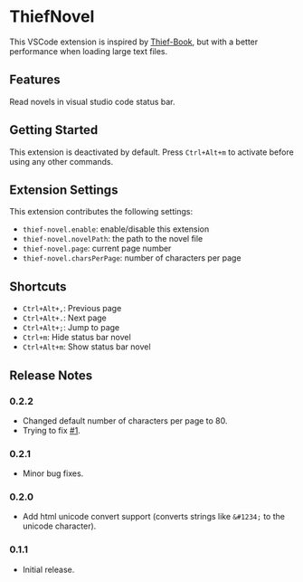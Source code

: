 # ThiefNovel

This VSCode extension is inspired by [Thief-Book](https://marketplace.visualstudio.com/items?itemName=C-TEAM.thief-book), but with a better performance when loading large text files.

## Features

Read novels in visual studio code status bar.

## Getting Started

This extension is deactivated by default. Press `Ctrl+Alt+m` to activate before using any other commands.

## Extension Settings

This extension contributes the following settings:

* `thief-novel.enable`: enable/disable this extension
* `thief-novel.novelPath`: the path to the novel file
* `thief-novel.page`: current page number
* `thief-novel.charsPerPage`: number of characters per page

## Shortcuts

* `Ctrl+Alt+,`: Previous page
* `Ctrl+Alt+.`: Next page
* `Ctrl+Alt+;`: Jump to page
* `Ctrl+m`: Hide status bar novel
* `Ctrl+Alt+m`: Show status bar novel

## Release Notes

### 0.2.2

- Changed default number of characters per page to 80.
- Trying to fix [#1](https://github.com/KCFindstr/thief-novel-vsc/issues/1).

### 0.2.1

- Minor bug fixes.

### 0.2.0

- Add html unicode convert support (converts strings like `&#1234;` to the unicode character).

### 0.1.1

- Initial release.
